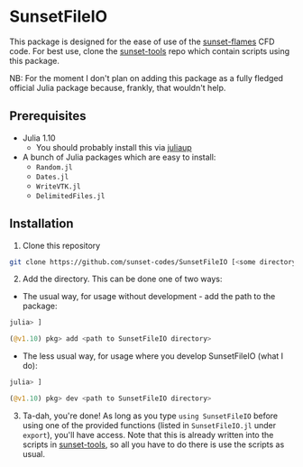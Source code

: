 # SunsetFileIO
This package is designed for the ease of use of the [sunset-flames](https://github.com/sunset-codes/sunset-flames) CFD code. For best use, clone the [sunset-tools](https://github.com/sunset-codes/sunset-tools) repo which contain scripts using this package.

NB: For the moment I don't plan on adding this package as a fully fledged official Julia package because, frankly, that wouldn't help.

## Prerequisites
- Julia 1.10
  - You should probably install this via [juliaup](https://github.com/JuliaLang/juliaup)
- A bunch of Julia packages which are easy to install:
  - `Random.jl`
  - `Dates.jl`
  - `WriteVTK.jl`
  - `DelimitedFiles.jl`

## Installation
1. Clone this repository

```bash
git clone https://github.com/sunset-codes/SunsetFileIO [<some directory>]
```

2. Add the directory. This can be done one of two ways:
  - The usual way, for usage without development - add the path to the package:

```julia
julia> ]

(@v1.10) pkg> add <path to SunsetFileIO directory>
```

  - The less usual way, for usage where you develop SunsetFileIO (what I do):

```julia
julia> ]

(@v1.10) pkg> dev <path to SunsetFileIO directory>
```

3. Ta-dah, you're done! As long as you type `using SunsetFileIO` before using one of the provided functions (listed in `SunsetFileIO.jl` under `export`), you'll have access. Note that this is already written into the scripts in [sunset-tools](https://github.com/sunset-codes/sunset-tools), so all you have to do there is use the scripts as usual.

